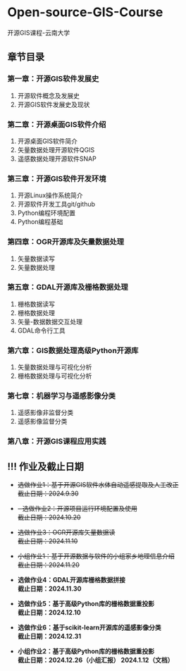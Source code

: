 # Open-source-GIS-Course
开源GIS课程-云南大学

## 章节目录
### 第一章：开源GIS软件发展史
1. 开源软件概念及发展史
2. 开源GIS软件发展史及现状
### 第二章：开源桌面GIS软件介绍
1. 开源桌面GIS软件简介
2. 矢量数据处理开源软件QGIS
3. 遥感数据处理开源软件SNAP
### 第三章：开源GIS软件开发环境
1. 开源Linux操作系统简介
2. 开源软件开发工具git/github
3. Python编程环境配置
4. Python编程基础
### 第四章：OGR开源库及矢量数据处理
1. 矢量数据读写
2. 矢量数据处理
### 第五章：GDAL开源库及栅格数据处理
1. 栅格数据读写
2. 栅格数据处理
3. 矢量-数据数据交互处理
4. GDAL命令行工具
### 第六章：GIS数据处理高级Python开源库
1. 矢量数据处理与可视化分析
2. 栅格数据处理与可视化分析
### 第七章：机器学习与遥感影像分类
1. 遥感影像非监督分类
2. 遥感影像监督分类
### 第八章：开源GIS课程应用实践


## **!!! 作业及截止日期**  
- ~~选做作业1：基于开源GIS软件水体自动遥感提取及人工改正         
截止日期：2024.9.30~~    

- ~~- 选做作业2：开源项目运行环境配置及使用        
截止日期：2024.10.20~~    

- ~~选做作业3：OGR开源库矢量数据读       
截止日期：2024.11.10~~

- ~~小组作业1：基于开源数据与软件的小组家乡地理信息介绍       
截止日期：2024.11.20~~   

- **选做作业4：GDAL开源库栅格数据拼接       
截止日期：2024.11.30**      

- **选做作业5：基于高级Python库的栅格数据重投影       
截止日期：2024.12.10**        

- **选做作业6：基于scikit-learn开源库的遥感影像分类       
截止日期：2024.12.31**        

- **小组作业2：基于高级Python库的栅格数据重投影       
截止日期：2024.12.26（小组汇报）  2024.1.12（文档）**        
